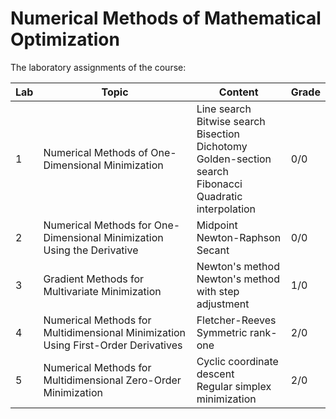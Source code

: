 # Numerical Methods of Mathematical Optimization
The laboratory assignments of the course:

Lab|Topic|Content|Grade|
|-|-|-|-|
|1|Numerical Methods of One-Dimensional Minimization|Line search<br/>Bitwise search<br/>Bisection<br/>Dichotomy<br/>Golden-section search<br/>Fibonacci<br/>Quadratic interpolation|0/0|
|2|Numerical Methods for One-Dimensional Minimization Using the Derivative|Midpoint<br/>Newton-Raphson<br/>Secant|0/0|
|3|Gradient Methods for Multivariate Minimization|Newton's method<br/>Newton's method with step adjustment|1/0|
|4|Numerical Methods for Multidimensional Minimization Using First-Order Derivatives|Fletcher-Reeves<br/>Symmetric rank-one|2/0|
|5|Numerical Methods for Multidimensional Zero-Order Minimization|Cyclic coordinate descent<br/>Regular simplex minimization|2/0|